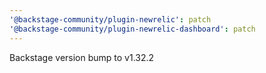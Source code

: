 ```yaml
---
'@backstage-community/plugin-newrelic': patch
'@backstage-community/plugin-newrelic-dashboard': patch
---
```


Backstage version bump to v1.32.2
